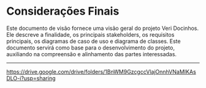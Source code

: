 # Considerações Finais

Este documento de visão fornece uma visão geral do projeto Veri Docinhos. Ele descreve a finalidade, os principais stakeholders, os requisitos principais, os diagramas de caso de uso e diagrama de classes. Este documento servirá como base para o desenvolvimento do projeto, auxiliando na compreensão e alinhamento das partes interessadas.

-----

<https://drive.google.com/drive/folders/1BnWM9GzcgccVlajOnnhVNaMIKAsDLO-i?usp=sharing>